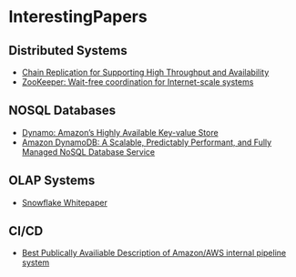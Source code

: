 # InterestingPapers

## Distributed Systems
* [Chain Replication for Supporting High Throughput and Availability](OSDI04.pdf)
* [ZooKeeper: Wait-free coordination for Internet-scale systems](zookeeper.pdf)

## NOSQL Databases
* [Dynamo: Amazon’s Highly Available Key-value Store](amazon-dynamo-sosp2007.pdf)
* [Amazon DynamoDB: A Scalable, Predictably
Performant, and Fully Managed NoSQL
Database Service](atc22-elhemali.pdf)

## OLAP Systems
* [Snowflake Whitepaper](p215-dageville-snowflake.pdf)

## CI/CD
* [Best Publically Availiable Description of Amazon/AWS internal pipeline system](pipelines.pdf)
